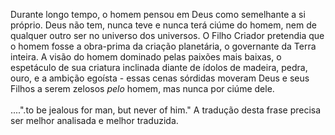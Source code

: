 ﻿Durante longo tempo, o homem pensou em Deus como semelhante a si próprio. Deus não tem, nunca teve e nunca terá ciúme do homem, nem de qualquer outro ser no universo dos universos. O Filho Criador pretendia que o homem fosse a obra-prima da criação planetária, o governante da Terra inteira. A visão do homem dominado pelas paixões mais baixas, o espetáculo de sua criatura inclinada diante de ídolos de madeira, pedra, ouro, e a ambição egoísta - essas cenas sórdidas moveram Deus e seus Filhos a serem zelosos <I>pelo </I>homem, mas nunca por ciúme dele.<BR><BR>....".to be jealous for man, but never of him." A tradução desta frase precisa ser melhor analisada e melhor traduzida.<BR><BR>